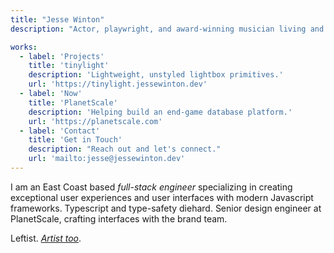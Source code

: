 ```yaml
---
title: "Jesse Winton"
description: "Actor, playwright, and award-winning musician living and working outside Boston, MA."

works:
  - label: 'Projects'
    title: 'tinylight'
    description: 'Lightweight, unstyled lightbox primitives.'
    url: 'https://tinylight.jessewinton.dev'
  - label: 'Now'
    title: 'PlanetScale'
    description: 'Helping build an end-game database platform.'
    url: 'https://planetscale.com'
  - label: 'Contact'
    title: 'Get in Touch'
    description: "Reach out and let's connect."
    url: 'mailto:jesse@jessewinton.dev'
---
```


I am an East Coast based _full-stack engineer_ specializing in creating exceptional user experiences and user interfaces with modern Javascript frameworks. Typescript and type-safety diehard. Senior design engineer at PlanetScale, crafting interfaces with the brand team.

Leftist. [_Artist too_](https://jessewinton.com).
